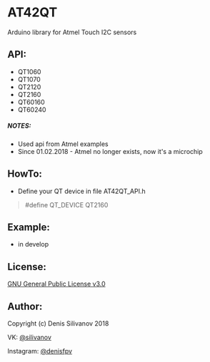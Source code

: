 # AT42QT
Arduino library for Atmel Touch I2C sensors

## API:
 - QT1060
 - QT1070
 - QT2120
 - QT2160
 - QT60160
 - QT60240
##### NOTES:
 - Used api from Atmel examples
 - Since 01.02.2018 - Atmel no longer exists, now it's a microchip
 
## HowTo:
 - Define your QT device in file AT42QT_API.h
 > #define QT_DEVICE QT2160
 
## Example:
 - in develop

## License:
 [GNU General Public License v3.0](https://github.com/SmartTech/AT42QT/blob/master/LICENSE)

## Author:
 Copyright (c) Denis Silivanov 2018
 
 VK: [@silivanov](https://vk.com/silivanov)
 
 Instagram: [@denisfpv](https://www.instagram.com/denisfpv)
